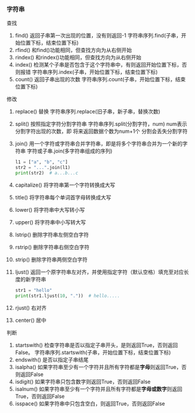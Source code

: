 ### 字符串

查找

1. find()  返回子串第一次出现的位置，没有则返回-1   字符串序列.find(子串，开始位置下标，结束位置下标) 
2. rfind()  和find()功能相同，但查找方向为从右侧开始
3. rindex()  和rindex()功能相同，但查找方向为从右侧开始
4. index()  检测某个子串是否包含于这个字符串中，有则返回开始位置下标，否则报错  字符串序列.index(子串，开始位置下标，结束位置下标) 
5. count()  返回子串出现的次数 字符串序列.count(子串，开始位置下标，结束位置下标) 



修改

1. replace()   替换  字符串序列.replace(旧子串，新子串，替换次数)

2. split()  按照指定字符分割字符串  字符串序列.split(分割字符，num)  num表示分割字符出现的次数，即 将来返回数据个数为num+1个  分割会丢失分割字符

3. join()  用一个字符或字符串合并字符串，即是将多个字符串合并为一个新的字符串   字符或子串.join(多字符串组成的序列)

   ```python
   l1 = ["a", "b", "c"]
   str2 = "...".join(l1)
   print(str2)  # a...b...c
   ```

4. capitalize()  将字符串第一个字符转换成大写

5. title()   将字符串每个单词首字母转换成大写

6. lower()  将字符串中大写转小写

7. upper()  将字符串中小写转大写

8. lstrip()  删除字符串左侧空白字符

9. rstrip()  删除字符串右侧空白字符

10. strip()  删除字符串两侧空白字符

11. ljust()  返回一个原字符串左对齐，并使用指定字符（默认空格）填充至对应长度的新字符串

    ```python
    str1 = "hello"
    print(str1.ljust(10, "."))  # hello.....
    ```

12. rjust()  右对齐

13. center()  居中



判断

1. startswith()  检查字符串是否以指定子串开头，是则返回True，否则返回False。   字符串序列.startswith(子串，开始位置下标，结束位置下标)
2. endswith()  是否以指定子串结尾
3. isalpha()  如果字符串至少有一个字符并且所有字符都是**字母**则返回True，否则返回False
4. isdigit()  如果字符串只包含数字则返回True，否则返回False
5. isalnum()  如果字符串至少有一个字符并且所有字符都是**字母或数字**则返回True，否则返回False
6. isspace()  如果字符串中只包含空白，则返回True，否则返回False








































